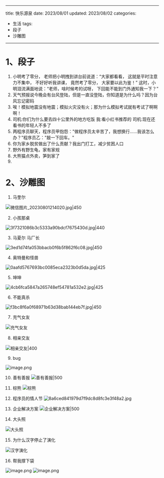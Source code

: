 
---
title: 快乐源泉
date: 2023/08/01
updated: 2023/08/02
categories:
  - 生活
tags:
  - 段子
  - 沙雕图
---

# 1、段子

1. 小明考了零分， 老师把小明拽到讲台前说道：“大家都看看， 这就是平时注意力不集中， 不好好听我讲课， 竟然考了零分， 大家要以此为鉴！” 这时，小明泪流满面地说：“老师，啥时候考的试呀， 下回能不能到门外通知我一下？”
2. 天气预报说今晚会有台风登陆，但是一直没登陆，你知道是为什么吗？因为台风忘记密码
3. 唉！模拟地震没有地震；模拟火灾没有火；那为什么模拟考试就有考试了啊啊啊！
4. 司机:你们为什么要去四十公里外的地方吃饭 我:看小红书推荐的 司机:现在还看书的年轻人不多了
5. 两程序员聊天，程序员甲抱怨："做程序员太辛苦了，我想换行……我该怎么办？"程序员乙："敲一下回车。"
6. 你为家乡脱贫做出了什么贡献？我出门打工，减少贫困人口
7. 野外有野生龟，家有家规
8. 大熊猫点外卖，笋到家了
9. 



# 2、沙雕图

1. 马奎尔

![微信图片_20230801214020.jpg|450](https://yancey-note-img.oss-cn-beijing.aliyuncs.com/202308012146393.jpg)

2. 小孩那桌

![3f7321086b3c5333a90bdcf7675430d.jpg|440](https://yancey-note-img.oss-cn-beijing.aliyuncs.com/202308012148418.jpg)

3. 马夏尔 马厂长

![3ed1d74fa053bbacb0f6b5f862f6c08.jpg|450](https://yancey-note-img.oss-cn-beijing.aliyuncs.com/202308012149967.jpg)


4. 奥特曼和怪兽

![0aafd5767693bc0085eca2323b0d5da.jpg|425](https://yancey-note-img.oss-cn-beijing.aliyuncs.com/202308012149723.jpg)

5. 坤坤

![4cb6fca5847a265748ef54781a532e2.jpg|425](https://yancey-note-img.oss-cn-beijing.aliyuncs.com/202308012150033.jpg)

6. 不能真杀

![f3bc8f6a0f68971b63d38bab144eb7f.jpg|450](https://yancey-note-img.oss-cn-beijing.aliyuncs.com/202308012151766.jpg)

7. 充气女友

![充气女友](https://yancey-note-img.oss-cn-beijing.aliyuncs.com/202308022222086.jpg)

8. 相亲交友

![相亲交友|400](https://yancey-note-img.oss-cn-beijing.aliyuncs.com/202308041600016.jpg)

9. bug

![image.png](https://yancey-note-img.oss-cn-beijing.aliyuncs.com/202308181402278.png)

10. 善有善报
![善有善报|500](https://yancey-note-img.oss-cn-beijing.aliyuncs.com/202308222147229.jpg)

11. 棕熊
![棕熊](https://yancey-note-img.oss-cn-beijing.aliyuncs.com/202308222149675.jpg)

12. 程序员的情人节
![8a6ced841979d7f9dc8d8fc3e3f48a2.jpg](https://yancey-note-img.oss-cn-beijing.aliyuncs.com/202308222156761.jpg)

13. 企业解决方案
![企业解决方案|500](https://yancey-note-img.oss-cn-beijing.aliyuncs.com/202308231441866.png)

14. 大头照

![大头照](https://yancey-note-img.oss-cn-beijing.aliyuncs.com/202309051725070.png)

15. 为什么汉字停止了演化

![汉字演化](https://yancey-note-img.oss-cn-beijing.aliyuncs.com/202309051730176.png)

16. 帮我撑下袋

![image.png](https://yancey-note-img.oss-cn-beijing.aliyuncs.com/202309051806713.png)
![image.png](https://yancey-note-img.oss-cn-beijing.aliyuncs.com/202309051806677.png)
